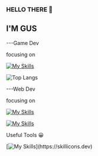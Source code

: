### HELLO THERE 👋

## I'M GUS

---Game Dev

focusing on

[![My Skills](https://skillicons.dev/icons?i=cpp,cs,godot,unity)](https://skillicons.dev)


![Top Langs](https://github-readme-stats.vercel.app/api/top-langs/?username=GusT177&layout=compact)


---Web Dev

focusing on

[![My Skills](https://skillicons.dev/icons?i=python,go)](https://skillicons.dev)



[![My Skills](https://skillicons.dev/icons?i=react,js,php,tailwind,sass)](https://skillicons.dev)



Useful Tools 😀

[![My Skills](https://skillicons.dev/icons?i=godot,vim,visualstudio,)](https://skillicons.dev)
